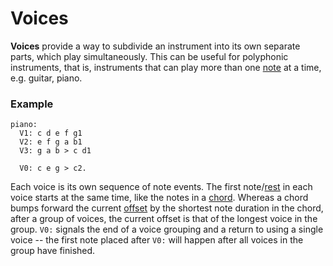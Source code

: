 # Voices

**Voices** provide a way to subdivide an instrument into its own separate parts, which play simultaneously. This can be useful for polyphonic instruments, that is, instruments that can play more than one [note](notes.md) at a time, e.g. guitar, piano.

### Example

    piano:
      V1: c d e f g1
      V2: e f g a b1
      V3: g a b > c d1

      V0: c e g > c2.

Each voice is its own sequence of note events. The first note/[rest](rests.md) in each voice starts at the same time, like the notes in a [chord](chords.md). Whereas a chord bumps forward the current [offset](offset.md) by the shortest note duration in the chord, after a group of voices, the current offset is that of the longest voice in the group. `V0:` signals the end of a voice grouping and a return to using a single voice -- the first note placed after `V0:` will happen after all voices in the group have finished.
